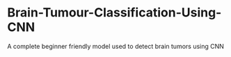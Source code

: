 # Brain-Tumour-Classification-Using-CNN
A complete beginner friendly model used to detect brain tumors using CNN

